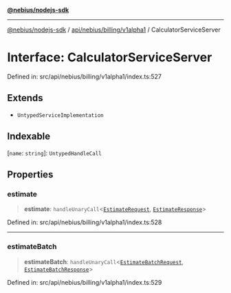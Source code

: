 [**@nebius/nodejs-sdk**](../../../../../README.md)

---

[@nebius/nodejs-sdk](../../../../../README.md) / [api/nebius/billing/v1alpha1](../README.md) / CalculatorServiceServer

# Interface: CalculatorServiceServer

Defined in: src/api/nebius/billing/v1alpha1/index.ts:527

## Extends

- `UntypedServiceImplementation`

## Indexable

\[`name`: `string`\]: `UntypedHandleCall`

## Properties

### estimate

> **estimate**: `handleUnaryCall`\<[`EstimateRequest`](EstimateRequest.md), [`EstimateResponse`](EstimateResponse.md)\>

Defined in: src/api/nebius/billing/v1alpha1/index.ts:528

---

### estimateBatch

> **estimateBatch**: `handleUnaryCall`\<[`EstimateBatchRequest`](EstimateBatchRequest.md), [`EstimateBatchResponse`](EstimateBatchResponse.md)\>

Defined in: src/api/nebius/billing/v1alpha1/index.ts:529
